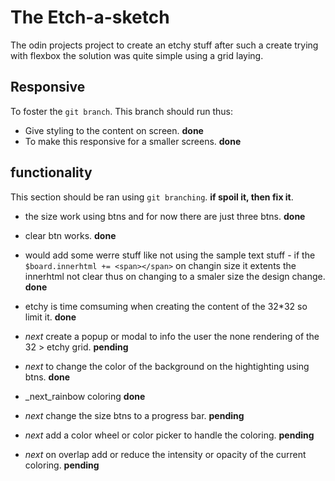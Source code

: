 # The Etch-a-sketch
The odin projects project to create an etchy stuff after such a create trying with flexbox the solution was quite simple using a grid laying.

## Responsive 
To foster the ```git branch```. This branch should run thus:
* Give styling to the content on screen. **done**
* To make this responsive for a smaller screens. **done**



## functionality
This section should be ran using   ```git branching```. **if spoil it, then fix it**. 

* the size work using btns and for now there are just three btns. **done**

* clear btn works. **done**
* would add some werre stuff like not using the sample text stuff - if the ```$board.innerhtml += <span></span>``` on changin size it extents the innerhtml not clear thus on changing to a smaler size the design change. **done**
* etchy is time comsuming when creating the content of the 32*32 so limit it. **done**

* _next_ create a popup or modal to info the user the none rendering of the 32 > etchy grid. **pending**

* _next_ to change the color of the background on the hightighting using btns. **done**
* _next_rainbow coloring **done**


* _next_ change the size btns to a progress bar. **pending**
* _next_ add a color wheel or color picker to handle the coloring. **pending**


* _next_ on overlap add or reduce the intensity or opacity of the current coloring. **pending**